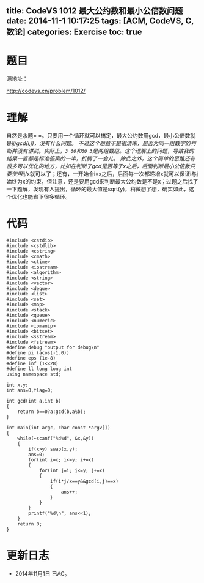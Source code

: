 title: CodeVS 1012 最大公约数和最小公倍数问题
date: 2014-11-1 10:17:25
tags: [ACM, CodeVS, C, 数论]
categories: Exercise
toc: true
---
# 题目	
源地址：

http://codevs.cn/problem/1012/

# 理解
自然是水题= =。只要用一个循环就可以搞定，最大公约数用gcd，最小公倍数就是i*j/gcd(i,j)，没有什么问题。
不过这个题意不是很清晰，是否为同一组数字的判断并没有讲到。实际上，`3 60`和`60 3`是两组数组。这个理解上的问题，导致我的结果一直都是标准答案的一半，折腾了一会儿。
除此之外，这个简单的思路还有很多可以优化的地方，比如在判断了gcd是否等于x之后，后面判断最小公倍数只要使用i*j/x就可以了；还有，一开始令i=x之后，后面每一次都递增x就可以保证i与j始终为x的约束，但注意，还是要用gcd来判断最大公约数是不是x；过题之后找了一下题解，发现有人提出，循环的最大值是sqrt(y)，稍微想了想，确实如此，这个优化也能省下很多循环。

<!-- more -->

# 代码
```
#include <cstdio>
#include <cstdlib>
#include <cstring>
#include <cmath>
#include <ctime>
#include <iostream>
#include <algorithm>
#include <string>
#include <vector>
#include <deque>
#include <list>
#include <set>
#include <map>
#include <stack>
#include <queue>
#include <numeric>
#include <iomanip>
#include <bitset>
#include <sstream>
#include <fstream>
#define debug "output for debug\n"
#define pi (acos(-1.0))
#define eps (1e-8)
#define inf (1<<28)
#define ll long long int
using namespace std;

int x,y;
int ans=0,flag=0;

int gcd(int a,int b)
{
    return b==0?a:gcd(b,a%b);
}

int main(int argc, char const *argv[])
{
    while(~scanf("%d%d", &x,&y))
    {
        if(x>y) swap(x,y);
        ans=0;
        for(int i=x; i<=y; i+=x)
        {
            for(int j=i; j<=y; j+=x)
            {
                if(i*j/x==y&&gcd(i,j)==x)
                {
                    ans++;
                }
            }
        }
        printf("%d\n", ans<<1);
    }
    return 0;
}
```
# 更新日志
- 2014年11月1日 已AC。